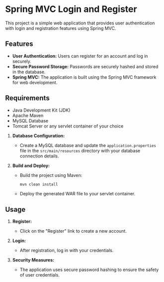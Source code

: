 # Spring MVC Login and Register

This project is a simple web application that provides user authentication with login and registration features using Spring MVC.

## Features

- **User Authentication:** Users can register for an account and log in securely.
- **Secure Password Storage:** Passwords are securely hashed and stored in the database.
- **Spring MVC:** The application is built using the Spring MVC framework for web development.

## Requirements

- Java Development Kit (JDK)
- Apache Maven
- MySQL Database
- Tomcat Server or any servlet container of your choice



1. **Database Configuration:**
   - Create a MySQL database and update the `application.properties` file in the `src/main/resources` directory with your database connection details.

2. **Build and Deploy:**
   - Build the project using Maven:
     ```bash
     mvn clean install
     ```
   - Deploy the generated WAR file to your servlet container.

## Usage



1. **Register:**
   - Click on the "Register" link to create a new account.

2. **Login:**
   - After registration, log in with your credentials.

3. **Security Measures:**
   - The application uses secure password hashing to ensure the safety of user credentials.


